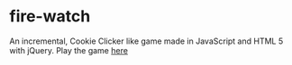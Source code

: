 # fire-watch
An incremental, Cookie Clicker like game made in JavaScript and HTML 5 with jQuery.
Play the game [here](http://pie3636.github.io/fire-watcher/)
